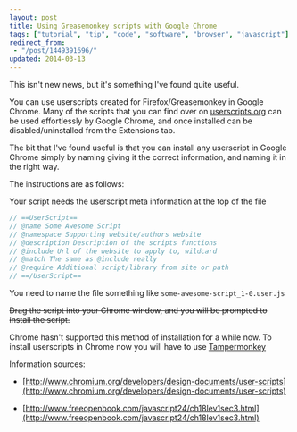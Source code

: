 ```yaml
---
layout: post
title: Using Greasemonkey scripts with Google Chrome
tags: ["tutorial", "tip", "code", "software", "browser", "javascript"]
redirect_from:
 - "/post/1449391696/"
updated: 2014-03-13
---
```


This isn't new news, but it's something I've found quite useful.

You can use userscripts created for Firefox/Greasemonkey in Google Chrome. Many of the scripts that you can find over on [userscripts.org](http://userscripts.org/) can be used effortlessly by Google Chrome, and once installed can be disabled/uninstalled from the Extensions tab.

<!-- more -->

The bit that I've found useful is that you can install any userscript in Google Chrome simply by naming giving it the correct information, and naming it in the right way.

The instructions are as follows:

Your script needs the userscript meta information at the top of the file

```javascript
// ==UserScript==
// @name Some Awesome Script
// @namespace Supporting website/authors website
// @description Description of the scripts functions
// @include Url of the website to apply to, wildcard
// @match The same as @include really
// @require Additional script/library from site or path
// ==/UserScript==
```

You need to name the file something like `some-awesome-script_1-0.user.js`

<s>Drag the script into your Chrome window, and you will be prompted to install the script.</s>

Chrome hasn't supported this method of installation for a while now. To install userscripts in Chrome now you will have to use [Tampermonkey](https://chrome.google.com/webstore/detail/tampermonkey/dhdgffkkebhmkfjojejmpbldmpobfkfo?hl=en)


Information sources:

- [http://www.chromium.org/developers/design-documents/user-scripts](http://www.chromium.org/developers/design-documents/user-scripts)

- [http://www.freeopenbook.com/javascript24/ch18lev1sec3.html](http://www.freeopenbook.com/javascript24/ch18lev1sec3.html)
